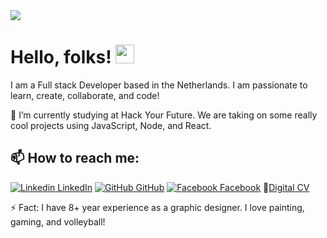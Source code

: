 <img src=https://user-images.githubusercontent.com/84543794/126265193-d50ab01d-56cf-4053-bb5b-09c7c0595e7f.png>


# Hello, folks! <img src="https://raw.githubusercontent.com/MartinHeinz/MartinHeinz/master/wave.gif" width="30px">
I am a Full stack Developer based in the Netherlands. I am passionate to learn, create, collaborate, and code! 


🔭 I’m currently studying at Hack Your Future. We are taking on some really cool projects using JavaScript, Node, and React.

## 📫 How to reach me: 
[![Linkedin](https://i.stack.imgur.com/gVE0j.png) LinkedIn](https://www.linkedin.com/in/akhilgkrishnan) [![GitHub](https://i.stack.imgur.com/tskMh.png) GitHub](https://github.com/majidireshad) [![Facebook](http://i.imgur.com/fep1WsG.png) Facebook](https://facebook.com/rmajidi09) 
👔<a href="https://majidireshad.github.io/HYF-Module-HTMLCSSGIT/week1/digital-resume/index.html">Digital CV</a>

⚡ Fact: I have 8+ year experience as a graphic designer. I love painting, gaming, and volleyball!



